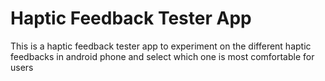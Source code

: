# Haptic Feedback Tester App
This is a haptic feedback tester app to experiment on the different haptic feedbacks in android phone and select which one is most comfortable for users
